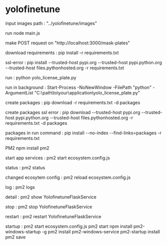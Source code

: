 # yolofinetune

input images path : "../yolofinetune/images"

run node main.js

make POST request on "http://localhost:3000/mask-plates"

download requirements : pip install -r requirements.txt

ssl-error : pip install --trusted-host pypi.org --trusted-host pypi.python.org --trusted-host files.pythonhosted.org -r requirements.txt

run : python yolo_license_plate.py

run in background : Start-Process -NoNewWindow -FilePath "python" -ArgumentList "C:\path\to\your\application\yolo_license_plate.py"

create packages : pip download -r requirements.txt -d packages

create packages ssl error : pip download --trusted-host pypi.org --trusted-host pypi.python.org --trusted-host files.pythonhosted.org -r requirements.txt -d packages

packages in run command : pip install --no-index --find-links=packages -r requirements.txt

PM2
npm install pm2

start app services : pm2 start ecosystem.config.js

status : pm2 status

changed ecosytem config : pm2 reload ecosystem.config.js

log : pm2 logs

detail : pm2 show YolofinetuneFlaskService

stop : pm2 stop YolofinetuneFlaskService

restart : pm2 restart YolofinetuneFlaskService

startup :
pm2 start ecosystem.config.js
pm2 start
npm install pm2-windows-startup -g
pm2 install pm2-windows-service
pm2-startup install
pm2 save
